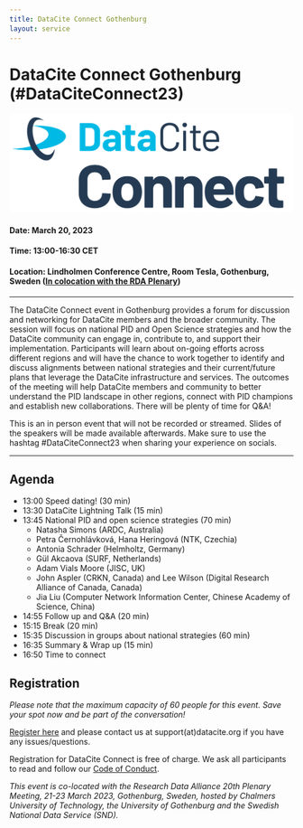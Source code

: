```yaml
---
title: DataCite Connect Gothenburg
layout: service
---
```


# DataCite Connect Gothenburg (#DataCiteConnect23)

<div class="section-img-small">
  <img class="img-responsive" src="images/DataCite-Logos_DC-Connect.png"></img>
</div>

#### Date: March 20, 2023

#### Time: 13:00-16:30 CET

#### Location: Lindholmen Conference Centre, Room Tesla, Gothenburg, Sweden ([In colocation with the RDA Plenary](https://www.rd-alliance.org/plenary-meetings/next-plenary))

<hr>

The DataCite Connect event in Gothenburg provides a forum for discussion and networking for DataCite members and the broader community. The session will focus on national PID and Open Science strategies and how the DataCite community can engage in, contribute to, and support their implementation. Participants will learn about on-going efforts across different regions and will have the chance to work together to identify and discuss alignments between national strategies and their current/future plans that leverage the DataCite infrastructure and services. The outcomes of the meeting will help DataCite members and community to better understand the PID landscape in other regions, connect with PID champions and establish new collaborations. There will be plenty of time for Q&A!

This is an in person event that will not be recorded or streamed. Slides of the speakers will be made available afterwards. Make sure to use the hashtag #DataCiteConnect23 when sharing your experience on socials.

<hr>

## Agenda

* 13:00 Speed dating! (30 min)
* 13:30 DataCite Lightning Talk (15 min)
* 13:45 National PID and open science strategies (70 min)
    * Natasha Simons (ARDC, Australia)
    * Petra Černohlávková, Hana Heringová (NTK, Czechia)
    * Antonia Schrader (Helmholtz, Germany)
    * Gül Akcaova (SURF, Netherlands)
    * Adam Vials Moore (JISC, UK)
    * John Aspler (CRKN, Canada) and Lee Wilson (Digital Research Alliance of Canada, Canada)
    * Jia Liu (Computer Network Information Center, Chinese Academy of Science, China)
* 14:55 Follow up and Q&A (20 min)
* 15:15 Break (20 min)
* 15:35 Discussion in groups about national strategies (60 min)
* 16:35 Summary & Wrap up (15 min)
* 16:50 Time to connect

## Registration

*Please note that the maximum capacity of 60 people for this event. Save your spot now and be part of the conversation!*

[Register here](https://forms.gle/KzCMoyJbqN6hpktJ6) and please contact us at support(at)datacite.org if you have any issues/questions.

Registration for DataCite Connect is free of charge. We ask all participants to read and follow our [Code of Conduct](https://datacite.org/code-of-conduct.html).

*This event is co-located with the Research Data Alliance 20th Plenary Meeting, 21-23 March 2023, Gothenburg, Sweden, hosted by Chalmers University of Technology, the University of Gothenburg and the Swedish National Data Service (SND).*
